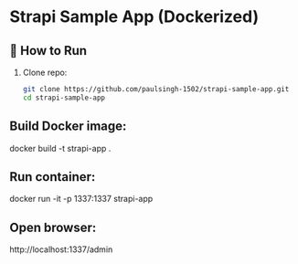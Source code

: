 # Strapi Sample App (Dockerized)

## 🚀 How to Run
1. Clone repo:
   ```bash
   git clone https://github.com/paulsingh-1502/strapi-sample-app.git
   cd strapi-sample-app
## Build Docker image:
docker build -t strapi-app .
## Run container:
docker run -it -p 1337:1337 strapi-app
## Open browser:
http://localhost:1337/admin
